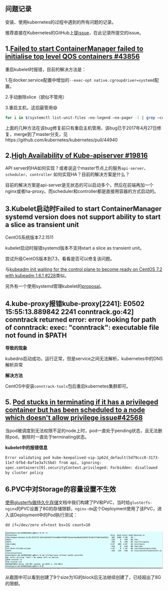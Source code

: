## 问题记录

安装、使用kubernetes的过程中遇到的所有问题的记录。

推荐直接在Kubernetes的GitHub上[提issue](https://github.com/kubernetes/kubernetes/issues/new)，在此记录所提交的issue。

## 1.[Failed to start ContainerManager failed to initialise top level QOS containers #43856](https://github.com/kubernetes/kubernetes/issues/43856)

重启kubelet时报错，目前的解决方法是：

1.在docker.service配置中增加的`--exec-opt native.cgroupdriver=systemd`配置。

2.手动删除slice（貌似不管用）

3.重启主机，这招最管用😄

```bash
for i in $(systemctl list-unit-files —no-legend —no-pager -l | grep —color=never -o .*.slice | grep kubepod);do systemctl stop $i;done
```

上面的几种方法在该bug修复前只有重启主机管用，该bug已于2017年4月27日修复，merge到了master分支，见https://github.com/kubernetes/kubernetes/pull/44940

## 2.[High Availability of Kube-apiserver #19816](https://github.com/kubernetes/kubernetes/issues/19816)

API server的HA如何实现？或者说这个master节点上的服务`api-server`、`scheduler`、`controller` 如何实现HA？目前的解决方案是什么？

目前的解决方案是api-server是无状态的可以启动多个，然后在前端再加一个nginx或者ha-proxy。而scheduler和controller都是直接用容器的方式启动的。

## 3.Kubelet启动时Failed to start ContainerManager systemd version does not support ability to start a slice as transient unit

CentOS系统版本7.2.1511

kubelet启动时报错systemd版本不支持start a slice as transient unit。

尝试升级CentOS版本到7.3，看看是否可以修复该问题。

与[kubeadm init waiting for the control plane to become ready on CentOS 7.2 with kubeadm 1.6.1 #228](https://github.com/kubernetes/kubeadm/issues/228)类似。

另外有一个使用systemd管理kubelet的[proposal](https://github.com/kubernetes/community/blob/master/contributors/design-proposals/kubelet-systemd.md)。

## 4.kube-proxy报错kube-proxy[2241]: E0502 15:55:13.889842    2241 conntrack.go:42] conntrack returned error: error looking for path of conntrack: exec: "conntrack": executable file not found in $PATH

**导致的现象**

kubedns启动成功，运行正常，但是service之间无法解析，kubernetes中的DNS解析异常

**解决方法**

CentOS中安装`conntrack-tools`包后重启kubernetes集群即可。

## 5. [Pod stucks in terminating if it has a privileged container but has been scheduled to a node which doesn't allow privilege issue#42568](https://github.com/kubernetes/kubernetes/issues/42568)

当pod被调度到无法权限不足的node上时，pod一直处于pending状态，且无法删除pod，删除时一直处于terminating状态。

**kubelet中的报错信息**

```
Error validating pod kube-keepalived-vip-1p62d_default(5d79ccc0-3173-11e7-bfbd-8af1e3a7c5bd) from api, ignoring: spec.containers[0].securityContext.privileged: Forbidden: disallowed by cluster policy
```
## 6.PVC中对Storage的容量设置不生效

[使用glusterfs做持久化存储](17-使用glusterfs做持久化存储.md)文档中我们构建了PV和PVC，当时给`glusterfs-nginx`的PVC设置了8G的存储限额，`nginx-dm`这个Deployment使用了该PVC，进入该Deployment中的Pod执行测试：

```
dd if=/dev/zero of=test bs=1G count=10
```

![pvc-storage-limit](images/pvc-storage-limit.jpg)

从截图中可以看到创建了9个size为1G的block后无法继续创建了，已经超出了8G的限额。